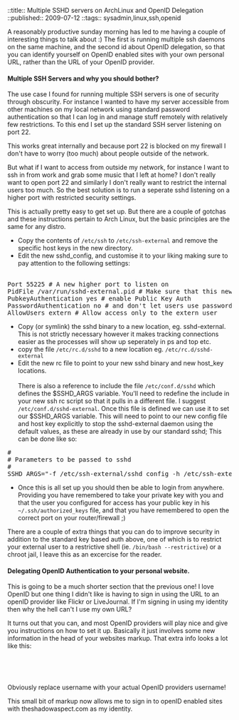 ::title::       Multiple SSHD servers on ArchLinux and OpenID Delegation
::published::   2009-07-12
::tags::        sysadmin,linux,ssh,openid

A reasonably productive sunday morning has led to me having a couple of interesting things to talk about :) The first is running multiple ssh daemons on the same machine, and the second id about OpenID delegation, so that you can identify yourself on OpenID enabled sites with your own personal URL, rather than the URL of your OpenID provider.

<h4>Multiple SSH Servers and why you should bother?</h4>

The use case I found for running multiple SSH servers is one of security through obscurity. For instance I wanted to have my server accessible from other machines on my local network using standard password authentication so that I can log in and manage stuff remotely with relatively few restrictions. To this end I set up the standard SSH server listening on port 22. 

This works great internally and because port 22 is blocked on my firewall I don't have to worry (too much) about people outside of the network.

But what if I want to access from outside my network, for instance I want to ssh in from work and grab some music that I left at home? I don't really want to open port 22 and similarly I don't really want to restrict the internal users too much. So the best solution is to run a seperate sshd listening on a higher port with restricted security settings.

This is actually pretty easy to get set up. But there are a couple of gotchas and these instructions pertain to Arch Linux, but the basic principles are the same for any distro.

* Copy the contents of <code>/etc/ssh</code> to <code>/etc/ssh-external</code> and remove the specific host keys in the new directory.
* Edit the new sshd_config, and customise it to your liking making sure to pay attention to the following settings:<br /><br />

<pre>
Port 55225 # A new higher port to listen on
PidFile /var/run/sshd-external.pid # Make sure that this new instance uses a seperate pid
PubkeyAuthentication yes # enable Public Key Auth
PasswordAuthentication no # and don't let users use passwords
AllowUsers extern # Allow access only to the extern user
</pre>

* Copy (or symlink) the sshd binary to a new location, eg. sshd-external. This is not strictly necessary however it makes tracking connections easier as the processes will show up seperately in ps and top etc.
* copy the file <code>/etc/rc.d/sshd</code> to a new location eg. <code>/etc/rc.d/sshd-external</code>
* Edit the new rc file to point to your new sshd binary and new host_key locations.<br /><br /> There is also a reference to include the file <code>/etc/conf.d/sshd</code> which defines the $SSHD_ARGS variable. You'll need to redefine the include in your new ssh rc script so that it pulls in a different file. I suggest <code>/etc/conf.d/sshd-external</code>. Once this file is defined we can use it to set our $SSHD_ARGS variable. This will need to point to our new config file and host key explicitly to stop the sshd-external daemon using the default values, as these are already in use by our standard sshd; This can be done like so:

<pre>
#
# Parameters to be passed to sshd
#
SSHD_ARGS="-f /etc/ssh-external/sshd_config -h /etc/ssh-external/ssh_host_rsa_key"
</pre>
    
* Once this is all set up you should then be able to login from anywhere. Providing you have remembered to take your private key with you and that the user you configured for access has your public key in his <code>~/.ssh/authorized_keys</code> file, and that you have remembered to open the correct port on your router/firewall ;)

There are a couple of extra things that you can do to improve security in addition to the standard key based auth above, one of which is to restrict your external user to a restrictive shell (ie. <code>/bin/bash --restrictive</code>) or a chroot jail, I leave this as an excercise for the reader.

<h4>Delegating OpenID Authentication to your personal website.</h4>

This is going to be a much shorter section that the previous one! I love OpenID but one thing I didn't like is having to sign in using the URL to an openID provider like Flickr or LiveJournal. If I'm signing in using my identity then why the hell can't I use my own URL?

It turns out that you can, and most OpenID providers will play nice and give you instructions on how to set it up. Basically it just involves some new information in the head of your websites markup. That extra info looks a lot like this:

<pre>
<link rel="openid.server" href="http://server.myid.net/server" /> 
<link rel="openid.delegate" href="http://username.myid.net/" /> 
<meta http-equiv="X-XRDS-Location" content="http://username.myid.net/xrds" />
</pre>

Obviously replace username with your actual OpenID providers username!

This small bit of markup now allows me to sign in to openID enabled sites with theshadowaspect.com as my identity.
